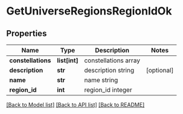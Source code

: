 # GetUniverseRegionsRegionIdOk

## Properties
Name | Type | Description | Notes
------------ | ------------- | ------------- | -------------
**constellations** | **list[int]** | constellations array | 
**description** | **str** | description string | [optional] 
**name** | **str** | name string | 
**region_id** | **int** | region_id integer | 

[[Back to Model list]](../README.md#documentation-for-models) [[Back to API list]](../README.md#documentation-for-api-endpoints) [[Back to README]](../README.md)


